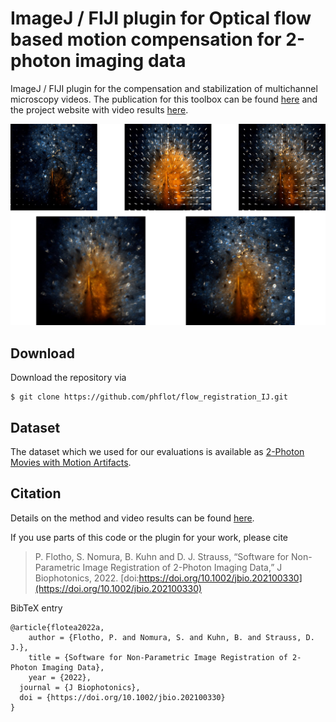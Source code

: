 # ImageJ / FIJI plugin for Optical flow based motion compensation for 2-photon imaging data

ImageJ / FIJI plugin for the compensation and stabilization of multichannel microscopy videos. The publication for this toolbox can be found [here](https://doi.org/10.1002/jbio.202100330) and the project website with video results [here](https://www.snnu.uni-saarland.de/flow-registration/).

![Fig1](img/bg.jpg)


## Download

Download the repository via
```
$ git clone https://github.com/phflot/flow_registration_IJ.git
```

## Dataset

The dataset which we used for our evaluations is available as [2-Photon Movies with Motion Artifacts](https://www.datadryad.org).

## Citation

Details on the method and video results can be found [here](https://www.snnu.uni-saarland.de/flow-registration/).

If you use parts of this code or the plugin for your work, please cite
  
> P. Flotho, S. Nomura, B. Kuhn and D. J. Strauss, “Software for Non-Parametric Image Registration of 2-Photon Imaging Data,” J Biophotonics, 2022. [doi:https://doi.org/10.1002/jbio.202100330](https://doi.org/10.1002/jbio.202100330)

BibTeX entry
```
@article{flotea2022a,
    author = {Flotho, P. and Nomura, S. and Kuhn, B. and Strauss, D. J.},
    title = {Software for Non-Parametric Image Registration of 2-Photon Imaging Data},
    year = {2022},
  journal = {J Biophotonics},
  doi = {https://doi.org/10.1002/jbio.202100330}
}
```